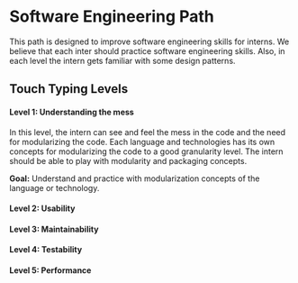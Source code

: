 # Software Engineering Path
This path is designed to improve software engineering skills for interns. We believe that each inter should practice software engineering skills. Also, in each level the intern gets familiar with some design patterns.

## Touch Typing Levels

#### Level 1: Understanding the mess
In this level, the intern can see and feel the mess in the code and the need for modularizing the code.
Each language and technologies has its own concepts for modularizing the code to a good granularity level.
The intern should be able to play with modularity and packaging concepts.

**Goal:** Understand and practice with modularization concepts of the language or technology.

#### Level 2: Usability

#### Level 3: Maintainability

#### Level 4: Testability

#### Level 5: Performance
